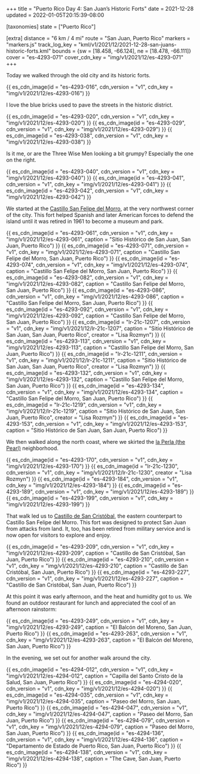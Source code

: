 +++
title = "Puerto Rico Day 4: San Juan’s Historic Forts"
date = 2021-12-28
updated = 2022-01-05T20:15:39-08:00

[taxonomies]
state = ["Puerto Rico"]

[extra]
distance = "6 km / 4 mi"
route = "San Juan, Puerto Rico"
markers = "markers.js"
track_log_key = "kml/v1/2021/12/2021-12-28-san-juans-historic-forts.kml"
bounds = {sw = [18.458, -66.124], ne = [18.478, -66.111]}
cover = "es-4293-071"
cover_cdn_key = "img/v1/2021/12/es-4293-071"
+++

Today we walked through the old city and its historic forts.

<!-- more -->

{{ es_cdn_image(id = "es-4293-016", cdn_version = "v1", cdn_key = "img/v1/2021/12/es-4293-016") }}

I love the blue bricks used to pave the streets in the historic district.

{{ es_cdn_image(id = "es-4293-020", cdn_version = "v1", cdn_key = "img/v1/2021/12/es-4293-020") }}
{{ es_cdn_image(id = "es-4293-029", cdn_version = "v1", cdn_key = "img/v1/2021/12/es-4293-029") }}
{{ es_cdn_image(id = "es-4293-038", cdn_version = "v1", cdn_key = "img/v1/2021/12/es-4293-038") }}

Is it me, or are the Three Wise Men looking a bit grumpy? Especially the one on the right.

{{ es_cdn_image(id = "es-4293-040", cdn_version = "v1", cdn_key = "img/v1/2021/12/es-4293-040") }}
{{ es_cdn_image(id = "es-4293-041", cdn_version = "v1", cdn_key = "img/v1/2021/12/es-4293-041") }}
{{ es_cdn_image(id = "es-4293-042", cdn_version = "v1", cdn_key = "img/v1/2021/12/es-4293-042") }}

We started at the [Castillo San Felipe del Morro](https://www.discoverpuertorico.com/profile/castillo-san-felipe-del-morro/8024), at the very northwest corner of the city. This fort helped Spanish and later American forces to defend the island until it was retired in 1961 to become a museum and park.

{{ es_cdn_image(id = "es-4293-061", cdn_version = "v1", cdn_key = "img/v1/2021/12/es-4293-061", caption = "Sitio Histórico de San Juan, San Juan, Puerto Rico") }}
{{ es_cdn_image(id = "es-4293-071", cdn_version = "v1", cdn_key = "img/v1/2021/12/es-4293-071", caption = "Castillo San Felipe del Morro, San Juan, Puerto Rico") }}
{{ es_cdn_image(id = "es-4293-074", cdn_version = "v1", cdn_key = "img/v1/2021/12/es-4293-074", caption = "Castillo San Felipe del Morro, San Juan, Puerto Rico") }}
{{ es_cdn_image(id = "es-4293-082", cdn_version = "v1", cdn_key = "img/v1/2021/12/es-4293-082", caption = "Castillo San Felipe del Morro, San Juan, Puerto Rico") }}
{{ es_cdn_image(id = "es-4293-086", cdn_version = "v1", cdn_key = "img/v1/2021/12/es-4293-086", caption = "Castillo San Felipe del Morro, San Juan, Puerto Rico") }}
{{ es_cdn_image(id = "es-4293-092", cdn_version = "v1", cdn_key = "img/v1/2021/12/es-4293-092", caption = "Castillo San Felipe del Morro, San Juan, Puerto Rico") }}
{{ es_cdn_image(id = "lr-21c-1207", cdn_version = "v1", cdn_key = "img/v1/2021/12/lr-21c-1207", caption = "Sitio Histórico de San Juan, San Juan, Puerto Rico", creator = "Lisa Rozmyn") }}
{{ es_cdn_image(id = "es-4293-113", cdn_version = "v1", cdn_key = "img/v1/2021/12/es-4293-113", caption = "Castillo San Felipe del Morro, San Juan, Puerto Rico") }}
{{ es_cdn_image(id = "lr-21c-1211", cdn_version = "v1", cdn_key = "img/v1/2021/12/lr-21c-1211", caption = "Sitio Histórico de San Juan, San Juan, Puerto Rico", creator = "Lisa Rozmyn") }}
{{ es_cdn_image(id = "es-4293-132", cdn_version = "v1", cdn_key = "img/v1/2021/12/es-4293-132", caption = "Castillo San Felipe del Morro, San Juan, Puerto Rico") }}
{{ es_cdn_image(id = "es-4293-134", cdn_version = "v1", cdn_key = "img/v1/2021/12/es-4293-134", caption = "Castillo San Felipe del Morro, San Juan, Puerto Rico") }}
{{ es_cdn_image(id = "lr-21c-1219", cdn_version = "v1", cdn_key = "img/v1/2021/12/lr-21c-1219", caption = "Sitio Histórico de San Juan, San Juan, Puerto Rico", creator = "Lisa Rozmyn") }}
{{ es_cdn_image(id = "es-4293-153", cdn_version = "v1", cdn_key = "img/v1/2021/12/es-4293-153", caption = "Sitio Histórico de San Juan, San Juan, Puerto Rico") }}

We then walked along the north coast, where we skirted the [la Perla (the Pearl)](https://www.discoverpuertorico.com/article/visiting-la-perla-neighborhood-old-san-juan) neighborhood.

{{ es_cdn_image(id = "es-4293-170", cdn_version = "v1", cdn_key = "img/v1/2021/12/es-4293-170") }}
{{ es_cdn_image(id = "lr-21c-1230", cdn_version = "v1", cdn_key = "img/v1/2021/12/lr-21c-1230", creator = "Lisa Rozmyn") }}
{{ es_cdn_image(id = "es-4293-184", cdn_version = "v1", cdn_key = "img/v1/2021/12/es-4293-184") }}
{{ es_cdn_image(id = "es-4293-189", cdn_version = "v1", cdn_key = "img/v1/2021/12/es-4293-189") }}
{{ es_cdn_image(id = "es-4293-199", cdn_version = "v1", cdn_key = "img/v1/2021/12/es-4293-199") }}

That walk led us to [Castillo de San Cristóbal](https://www.discoverpuertorico.com/profile/castillo-san-cristobal/8023), the eastern counterpart to Castillo San Felipe del Morro. This fort was designed to protect San Juan from attacks from land. It, too, has been retired from military service and is now open for visitors to explore and enjoy.

{{ es_cdn_image(id = "es-4293-209", cdn_version = "v1", cdn_key = "img/v1/2021/12/es-4293-209", caption = "Castillo de San Cristóbal, San Juan, Puerto Rico") }}
{{ es_cdn_image(id = "es-4293-210", cdn_version = "v1", cdn_key = "img/v1/2021/12/es-4293-210", caption = "Castillo de San Cristóbal, San Juan, Puerto Rico") }}
{{ es_cdn_image(id = "es-4293-227", cdn_version = "v1", cdn_key = "img/v1/2021/12/es-4293-227", caption = "Castillo de San Cristóbal, San Juan, Puerto Rico") }}

At this point it was early afternoon, and the heat and humidity got to us. We found an outdoor restaurant for lunch and appreciated the cool of an afternoon rainstorm:

{{ es_cdn_image(id = "es-4293-249", cdn_version = "v1", cdn_key = "img/v1/2021/12/es-4293-249", caption = "El Balcón del Moreno, San Juan, Puerto Rico") }}
{{ es_cdn_image(id = "es-4293-263", cdn_version = "v1", cdn_key = "img/v1/2021/12/es-4293-263", caption = "El Balcón del Moreno, San Juan, Puerto Rico") }}

In the evening, we set out for another walk around the city.

{{ es_cdn_image(id = "es-4294-012", cdn_version = "v1", cdn_key = "img/v1/2021/12/es-4294-012", caption = "Capilla del Santo Cristo de la Salud, San Juan, Puerto Rico") }}
{{ es_cdn_image(id = "es-4294-020", cdn_version = "v1", cdn_key = "img/v1/2021/12/es-4294-020") }}
{{ es_cdn_image(id = "es-4294-035", cdn_version = "v1", cdn_key = "img/v1/2021/12/es-4294-035", caption = "Paseo del Morro, San Juan, Puerto Rico") }}
{{ es_cdn_image(id = "es-4294-047", cdn_version = "v1", cdn_key = "img/v1/2021/12/es-4294-047", caption = "Paseo del Morro, San Juan, Puerto Rico") }}
{{ es_cdn_image(id = "es-4294-079", cdn_version = "v1", cdn_key = "img/v1/2021/12/es-4294-079", caption = "Paseo del Morro, San Juan, Puerto Rico") }}
{{ es_cdn_image(id = "es-4294-136", cdn_version = "v1", cdn_key = "img/v1/2021/12/es-4294-136", caption = "Departamento de Estado de Puerto Rico, San Juan, Puerto Rico") }}
{{ es_cdn_image(id = "es-4294-138", cdn_version = "v1", cdn_key = "img/v1/2021/12/es-4294-138", caption = "The Cave, San Juan, Puerto Rico") }}
